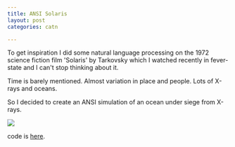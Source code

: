 ```yaml
---
title: ANSI Solaris
layout: post
categories: catn

---
```



To get inspiration I did some natural language processing on the 1972 science fiction film 'Solaris' by Tarkovsky which I watched recently in fever-state and I can't stop thinking about it.

Time is barely mentioned. Almost variation in place and people. Lots of X-rays and oceans.

So I decided to create an ANSI simulation of an ocean under siege from X-rays.

![](https://i.imgur.com/tIOIZY5.png)

code is [here](https://editor.p5js.org/sam_hains/sketches/SJcCyEw2m).
